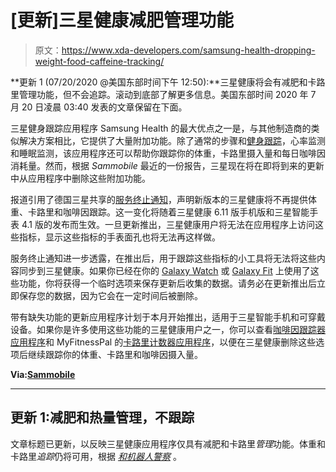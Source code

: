 # [更新]三星健康减肥管理功能

> 原文：<https://www.xda-developers.com/samsung-health-dropping-weight-food-caffeine-tracking/>

**更新 1 (07/20/2020 @美国东部时间下午 12:50):**三星健康将会有减肥和卡路里管理功能，但不会追踪。滚动到底部了解更多信息。美国东部时间 2020 年 7 月 20 日凌晨 03:40 发表的文章保留在下面。

三星健身跟踪应用程序 Samsung Health 的最大优点之一是，与其他制造商的类似解决方案相比，它提供了大量附加功能。除了通常的步骤和[健身跟踪](https://www.xda-developers.com/tag/fitness/)，心率监测和睡眠监测，该应用程序还可以帮助你跟踪你的体重，卡路里摄入量和每日咖啡因消耗量。然而，根据 *Sammobile* 最近的一份报告，三星现在将在即将到来的更新中从应用程序中删除这些附加功能。

报道引用了德国三星共享的[服务终止通知](http://content.samsungknowledge.com/notices/49/de-DE/de_DE.html)，声明新版本的三星健康将不再提供体重、卡路里和咖啡因跟踪。这一变化将随着三星健康 6.11 版手机版和三星智能手表 4.1 版的发布而生效。一旦更新推出，三星健康用户将无法在应用程序上访问这些指标，显示这些指标的手表面孔也将无法再这样做。

服务终止通知进一步透露，在推出后，用于跟踪这些指标的小工具将无法将这些内容同步到三星健康。如果你已经在你的 [Galaxy Watch](https://www.xda-developers.com/first-look-samsung-galaxy-watch-3/) 或 [Galaxy Fit](https://www.xda-developers.com/tag/samsung-galaxy-fit/) 上使用了这些功能，你将获得一个临时选项来保存更新后收集的数据。请务必在更新推出后立即保存您的数据，因为它会在一定时间后被删除。

带有缺失功能的更新应用程序计划于本月开始推出，适用于三星智能手机和可穿戴设备。如果你是许多使用这些功能的三星健康用户之一，你可以查看[咖啡因跟踪器应用程序](https://play.google.com/store/apps/details?id=com.cafapppro&hl=en)和 MyFitnessPal 的[卡路里计数器应用程序](https://play.google.com/store/apps/details?id=com.myfitnesspal.android&hl=en_IN)，以便在三星健康删除这些选项后继续跟踪你的体重、卡路里和咖啡因摄入量。

**Via:[Sammobile](https://www.sammobile.com/news/samsung-health-getting-rid-weight-food-caffeine-tracking/)**

* * *

## **更新 1:减肥和热量管理，不跟踪**

文章标题已更新，以反映三星健康应用程序仅具有减肥和卡路里*管理*功能。体重和卡路里*追踪*仍将可用，根据 [*和机器人警察*](https://www.androidpolice.com/2020/07/17/samsung-health-to-go-on-a-diet-and-lose-weight-calorie-and-caffeine-tracking/) 。
